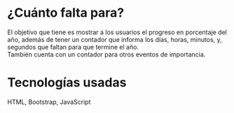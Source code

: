 # ¿Cuánto falta para? 
El objetivo que tiene es mostrar a los usuarios el progreso en porcentaje del año, además de tener un contador que informa los días, horas, minutos, y, segundos que faltan para que termine el año.  
También cuenta con un contador para otros eventos de importancia. 
# Tecnologías usadas
HTML, Bootstrap, JavaScript

